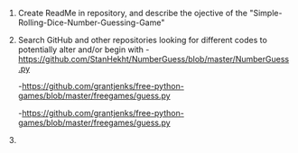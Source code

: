1. Create ReadMe in repository, and describe the ojective of the "Simple-Rolling-Dice-Number-Guessing-Game"
2. Search GitHub and other repositories looking for different codes to potentially alter and/or begin with
  -https://github.com/StanHekht/NumberGuess/blob/master/NumberGuess.py
  
   -https://github.com/grantjenks/free-python-games/blob/master/freegames/guess.py
  
    -https://github.com/grantjenks/free-python-games/blob/master/freegames/guess.py
3. 
